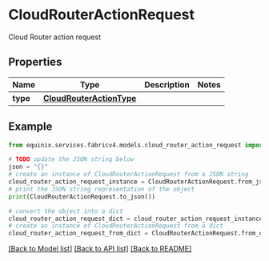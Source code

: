 # CloudRouterActionRequest

Cloud Router action request

## Properties

Name | Type | Description | Notes
------------ | ------------- | ------------- | -------------
**type** | [**CloudRouterActionType**](CloudRouterActionType.md) |  | 

## Example

```python
from equinix.services.fabricv4.models.cloud_router_action_request import CloudRouterActionRequest

# TODO update the JSON string below
json = "{}"
# create an instance of CloudRouterActionRequest from a JSON string
cloud_router_action_request_instance = CloudRouterActionRequest.from_json(json)
# print the JSON string representation of the object
print(CloudRouterActionRequest.to_json())

# convert the object into a dict
cloud_router_action_request_dict = cloud_router_action_request_instance.to_dict()
# create an instance of CloudRouterActionRequest from a dict
cloud_router_action_request_from_dict = CloudRouterActionRequest.from_dict(cloud_router_action_request_dict)
```
[[Back to Model list]](../README.md#documentation-for-models) [[Back to API list]](../README.md#documentation-for-api-endpoints) [[Back to README]](../README.md)


